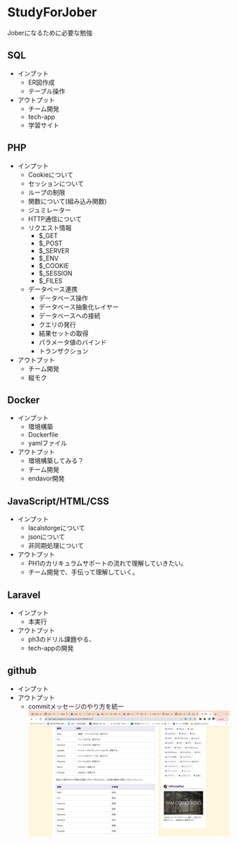 # StudyForJober
Joberになるために必要な勉強

## SQL
- インプット
  - ER図作成
  - テーブル操作
- アウトプット
  - チーム開発
  - tech-app
  - 学習サイト

## PHP
- インプット
  - Cookieについて
  - セッションについて
  - ループの制限
  - 関数について(組み込み関数)
  - ジュミレーター
  - HTTP通信について
  - リクエスト情報
    - $_GET
    - $_POST
    - $_SERVER
    - $_ENV
    - $_COOKIE
    - $_SESSION
    - $_FILES
  - データベース連携
    - データベース操作
    - データベース抽象化レイヤー
    - データベースへの接続
    - クエリの発行
    - 結果セットの取得
    - パラメータ値のバインド
    - トランザクション
- アウトプット
  - チーム開発
  - 縦モク


## Docker
- インプット
  - 環境構築
  - Dockerfile
  - yamlファイル
- アウトプット
  - 環境構築してみる？
  - チーム開発
  - endavor開発

## JavaScript/HTML/CSS
- インプット
  - lacalstorgeについて
  - jsonについて
  - 非同期処理について
- アウトプット
  - PH1のカリキュラムサポートの流れで理解していきたい。
  - チーム開発で、手伝って理解していく。

## Laravel
- インプット
  - 本実行
- アウトプット
  - ph3のドリル課題やる、
  - tech-appの開発

## github
- インプット
- アウトプット
  - commitメッセージのやり方を統一
![参考画像](./img/Screen%20Shot%202023-03-07%20at%2023.43.26.png)